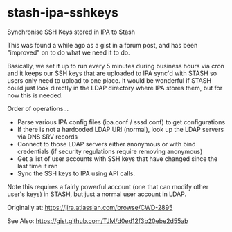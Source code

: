 stash-ipa-sshkeys
=================

Synchronise SSH Keys stored in IPA to Stash

This was found a while ago as a gist in a forum post, and has been "improved" on to do what we need it to do.

Basically, we set it up to run every 5 minutes during business hours via cron and it keeps our SSH keys that
are uploaded to IPA sync'd with STASH so users only need to upload to one place. It would be wonderful if STASH
could just look directly in the LDAP directory where IPA stores them, but for now this is needed.

Order of operations...
* Parse various IPA config files (ipa.conf / sssd.conf) to get configurations
* If there is not a hardcoded LDAP URI (normal), look up the LDAP servers via DNS SRV records
* Connect to those LDAP servers either anonymous or with bind credentials (if security regulations require removing anonymous)
* Get a list of user accounts with SSH keys that have changed since the last time it ran
* Sync the SSH keys to IPA using API calls.

Note this requires a fairly powerful account (one that can modify other user's keys) in STASH, but just a normal user
account in LDAP.

Originally at: https://jira.atlassian.com/browse/CWD-2895

See Also: https://gist.github.com/TJM/d0ed12f3b20ebe2d55ab
